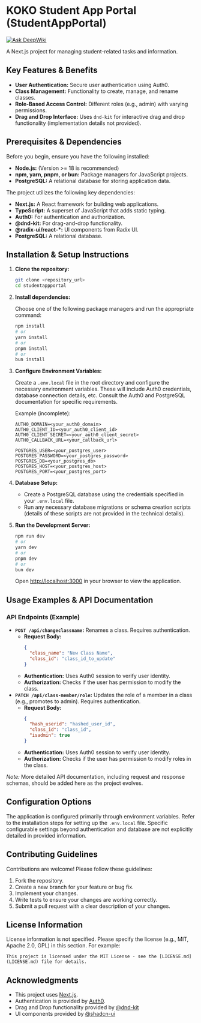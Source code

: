 # KOKO Student App Portal (StudentAppPortal)
[![Ask DeepWiki](https://devin.ai/assets/askdeepwiki.png)](https://deepwiki.com/jay-lchicken/studentappportal)


A Next.js project for managing student-related tasks and information.

## Key Features & Benefits

- **User Authentication:** Secure user authentication using Auth0.
- **Class Management:** Functionality to create, manage, and rename classes.
- **Role-Based Access Control:** Different roles (e.g., admin) with varying permissions.
- **Drag and Drop Interface:** Uses `dnd-kit` for interactive drag and drop functionality (implementation details not provided).

## Prerequisites & Dependencies

Before you begin, ensure you have the following installed:

- **Node.js:** (Version >= 18 is recommended)
- **npm, yarn, pnpm, or bun:** Package managers for JavaScript projects.
- **PostgreSQL:** A relational database for storing application data.

The project utilizes the following key dependencies:

- **Next.js:** A React framework for building web applications.
- **TypeScript:** A superset of JavaScript that adds static typing.
- **Auth0:** For authentication and authorization.
- **@dnd-kit:** For drag-and-drop functionality.
- **@radix-ui/react-\*:** UI components from Radix UI.
- **PostgreSQL:** A relational database.

## Installation & Setup Instructions

1. **Clone the repository:**

   ```bash
   git clone <repository_url>
   cd studentappportal
   ```

2. **Install dependencies:**

   Choose one of the following package managers and run the appropriate command:

   ```bash
   npm install
   # or
   yarn install
   # or
   pnpm install
   # or
   bun install
   ```

3. **Configure Environment Variables:**

   Create a `.env.local` file in the root directory and configure the necessary environment variables.  These will include Auth0 credentials, database connection details, etc.  Consult the Auth0 and PostgreSQL documentation for specific requirements.

   Example (incomplete):

   ```
   AUTH0_DOMAIN=<your_auth0_domain>
   AUTH0_CLIENT_ID=<your_auth0_client_id>
   AUTH0_CLIENT_SECRET=<your_auth0_client_secret>
   AUTH0_CALLBACK_URL=<your_callback_url>

   POSTGRES_USER=<your_postgres_user>
   POSTGRES_PASSWORD=<your_postgres_password>
   POSTGRES_DB=<your_postgres_db>
   POSTGRES_HOST=<your_postgres_host>
   POSTGRES_PORT=<your_postgres_port>
   ```

4. **Database Setup:**

   - Create a PostgreSQL database using the credentials specified in your `.env.local` file.
   - Run any necessary database migrations or schema creation scripts (details of these scripts are not provided in the technical details).

5. **Run the Development Server:**

   ```bash
   npm run dev
   # or
   yarn dev
   # or
   pnpm dev
   # or
   bun dev
   ```

   Open [http://localhost:3000](http://localhost:3000) in your browser to view the application.

## Usage Examples & API Documentation

### API Endpoints (Example)

- **`POST /api/changeclassname`:**  Renames a class. Requires authentication.
    - **Request Body:**
      ```json
      {
        "class_name": "New Class Name",
        "class_id": "class_id_to_update"
      }
      ```
    - **Authentication:** Uses Auth0 session to verify user identity.
    - **Authorization:**  Checks if the user has permission to modify the class.
- **`PATCH /api/class-member/role`:** Updates the role of a member in a class (e.g., promotes to admin). Requires authentication.
    - **Request Body:**
      ```json
      {
        "hash_userid": "hashed_user_id",
        "class_id": "class_id",
        "isadmin": true
      }
      ```
    - **Authentication:** Uses Auth0 session to verify user identity.
    - **Authorization:**  Checks if the user has permission to modify roles in the class.

*Note:* More detailed API documentation, including request and response schemas, should be added here as the project evolves.

## Configuration Options

The application is configured primarily through environment variables.  Refer to the installation steps for setting up the `.env.local` file. Specific configurable settings beyond authentication and database are not explicitly detailed in provided information.

## Contributing Guidelines

Contributions are welcome! Please follow these guidelines:

1.  Fork the repository.
2.  Create a new branch for your feature or bug fix.
3.  Implement your changes.
4.  Write tests to ensure your changes are working correctly.
5.  Submit a pull request with a clear description of your changes.

## License Information

License information is not specified. Please specify the license (e.g., MIT, Apache 2.0, GPL) in this section. For example:

```
This project is licensed under the MIT License - see the [LICENSE.md](LICENSE.md) file for details.
```

## Acknowledgments

- This project uses [Next.js](https://nextjs.org/).
- Authentication is provided by [Auth0](https://auth0.com/).
- Drag and Drop functionality provided by [@dnd-kit](https://dndkit.com/)
- UI components provided by [@shadcn-ui](https://www.ui.shadcn.com/)

